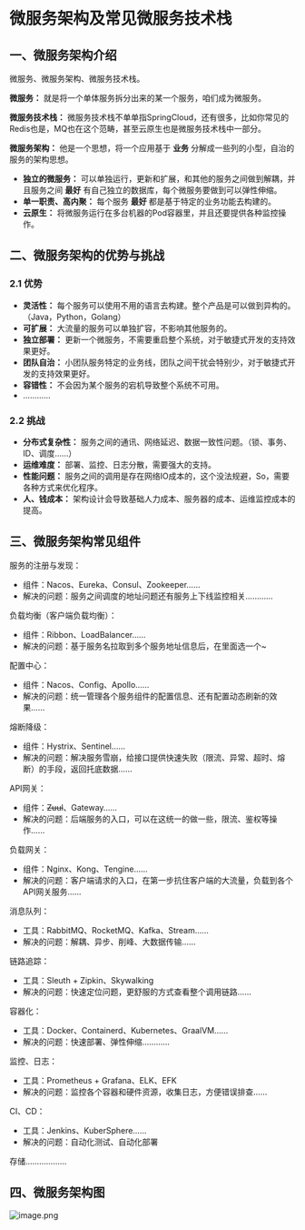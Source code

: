 # 微服务架构及常见微服务技术栈

## 一、微服务架构介绍

微服务、微服务架构、微服务技术栈。

**微服务：** 就是将一个单体服务拆分出来的某一个服务，咱们成为微服务。

**微服务技术栈：** 微服务技术栈不单单指SpringCloud，还有很多，比如你常见的Redis也是，MQ也在这个范畴，甚至云原生也是微服务技术栈中一部分。

**微服务架构：** 他是一个思想，将一个应用基于 **业务** 分解成一些列的小型，自治的服务的架构思想。

* **独立的微服务：** 可以单独运行，更新和扩展，和其他的服务之间做到解耦，并且服务之间 **最好** 有自己独立的数据库，每个微服务要做到可以弹性伸缩。
* **单一职责、高内聚：** 每个服务 **最好** 都是基于特定的业务功能去构建的。
* **云原生：** 将微服务运行在多台机器的Pod容器里，并且还要提供各种监控操作。

## 二、微服务架构的优势与挑战

### 2.1 优势

* **灵活性：** 每个服务可以使用不用的语言去构建。整个产品是可以做到异构的。（Java，Python，Golang）
* **可扩展：** 大流量的服务可以单独扩容，不影响其他服务的。
* **独立部署：** 更新一个微服务，不需要重启整个系统，对于敏捷式开发的支持效果更好。
* **团队自治：** 小团队服务特定的业务线，团队之间干扰会特别少，对于敏捷式开发的支持效果更好。
* **容错性：** 不会因为某个服务的宕机导致整个系统不可用。
* …………

### 2.2 挑战

* **分布式复杂性：** 服务之间的通讯、网络延迟、数据一致性问题。（锁、事务、ID、调度……）
* **运维难度：**  部署、监控、日志分散，需要强大的支持。
* **性能问题：** 服务之间的调用是存在网络IO成本的，这个没法规避，So，需要各种方式来优化程序。
* **人、钱成本：** 架构设计会导致基础人力成本、服务器的成本、运维监控成本的提高。

## 三、微服务架构常见组件

服务的注册与发现：

* 组件：Nacos、Eureka、Consul、Zookeeper……
* 解决的问题：服务之间调度的地址问题还有服务上下线监控相关…………

负载均衡（客户端负载均衡）：

* 组件：Ribbon、LoadBalancer……
* 解决的问题：基于服务名拉取到多个服务地址信息后，在里面选一个~

配置中心：

* 组件：Nacos、Config、Apollo……
* 解决的问题：统一管理各个服务组件的配置信息、还有配置动态刷新的效果……

熔断降级：

* 组件：Hystrix、Sentinel……
* 解决的问题：解决服务雪崩，给接口提供快速失败（限流、异常、超时、熔断）的手段，返回托底数据……

API网关：

* 组件：~~Zuul~~、Gateway……
* 解决的问题：后端服务的入口，可以在这统一的做一些，限流、鉴权等操作……

负载网关：

* 组件：Nginx、Kong、Tengine……
* 解决的问题：客户端请求的入口，在第一步抗住客户端的大流量，负载到各个API网关服务……

消息队列：

* 工具：RabbitMQ、RocketMQ、Kafka、Stream……
* 解决的问题：解耦、异步、削峰、大数据传输……

链路追踪：

* 工具：Sleuth + Zipkin、Skywalking
* 解决的问题：快速定位问题，更舒服的方式查看整个调用链路……

容器化：

* 工具：Docker、Containerd、Kubernetes、GraalVM……
* 解决的问题：快速部署、弹性伸缩…………

监控、日志：

* 工具：Prometheus + Grafana、ELK、EFK
* 解决的问题：监控各个容器和硬件资源，收集日志，方便错误排查……

CI、CD：

* 工具：Jenkins、KuberSphere……
* 解决的问题：自动化测试、自动化部署

存储………………

## 四、微服务架构图

![image.png](https://fynotefile.oss-cn-zhangjiakou.aliyuncs.com/fynote/fyfile/2746/1750068604093/652a6b2cf240433a923a4a25f8389062.jpg)
